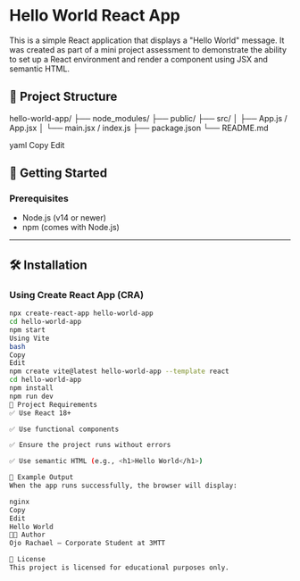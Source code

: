 # Hello World React App

This is a simple React application that displays a "Hello World" message. It was created as part of a mini project assessment to demonstrate the ability to set up a React environment and render a component using JSX and semantic HTML.

## 📁 Project Structure

hello-world-app/
├── node_modules/
├── public/
├── src/
│ ├── App.js / App.jsx
│ └── main.jsx / index.js
├── package.json
└── README.md

yaml
Copy
Edit

## 🚀 Getting Started

### Prerequisites

- Node.js (v14 or newer)
- npm (comes with Node.js)

---

## 🛠 Installation

### Using Create React App (CRA)

```bash
npx create-react-app hello-world-app
cd hello-world-app
npm start
Using Vite
bash
Copy
Edit
npm create vite@latest hello-world-app --template react
cd hello-world-app
npm install
npm run dev
🧾 Project Requirements
✅ Use React 18+

✅ Use functional components

✅ Ensure the project runs without errors

✅ Use semantic HTML (e.g., <h1>Hello World</h1>)

📄 Example Output
When the app runs successfully, the browser will display:

nginx
Copy
Edit
Hello World
🧑‍💻 Author
Ojo Rachael – Corporate Student at 3MTT

📃 License
This project is licensed for educational purposes only.
